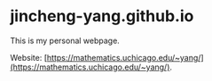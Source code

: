 # jincheng-yang.github.io
This is my personal webpage.

Website: [https://mathematics.uchicago.edu/~yang/](https://mathematics.uchicago.edu/~yang/).
